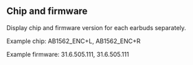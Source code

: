 ## Chip and firmware

Display chip and firmware version for each earbuds separately.

Example chip: AB1562_ENC+L, AB1562_ENC+R

Example firmware: 31.6.505.111, 31.6.505.111


